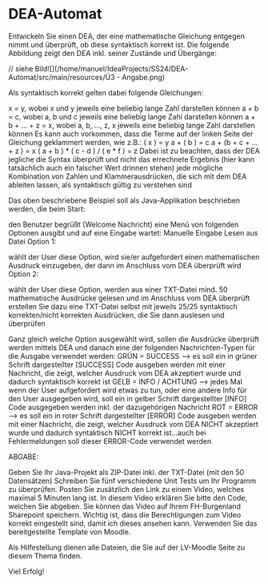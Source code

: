 # DEA-Automat

Entwickeln Sie einen DEA, der eine mathematische Gleichung entgegen nimmt und überprüft, ob diese syntaktisch korrekt ist. Die folgende Abbildung zeigt den DEA inkl. seiner Zustände und Übergänge:

// siehe Bild![](/home/manuel/IdeaProjects/SS24/DEA-Automat/src/main/resources/Ü3 - Angabe.png)

Als syntaktisch korrekt gelten dabei folgende Gleichungen:

x = y, wobei x und y jeweils eine beliebig lange Zahl darstellen können
a + b = c, wobei a, b und c jeweils eine beliebig lange Zahl darstellen können
a + b + ... + z = x, wobei a, b, ..., z, x jeweils eine beliebig lange Zahl darstellen können
Es kann auch vorkommen, dass die Terme auf der linken Seite der Gleichung geklammert werden, wie z.B.:
  ( x ) = y
a + ( b ) = c
a + (b + c + ... + z ) = x
( a + b ) * ( c - d ) / ( e * f ) = z
Dabei ist zu beachten, dass
der DEA jegliche die Syntax überprüft und nicht das errechnete Ergebnis (hier kann tatsächlich auch ein falscher Wert drinnen stehen)
jede mögliche Kombination von Zahlen und Klammerausdrücken, die sich mit dem DEA ableiten lassen, als syntaktisch gültig zu verstehen sind


Das oben beschriebene Beispiel soll als Java-Applikation beschrieben werden, die beim Start:

den Benutzer begrüßt (Welcome Nachricht)
eine Menü von folgenden Optionen ausgibt und auf eine Eingabe wartet:
Manuelle Eingabe
Lesen aus Datei
Option 1:

wählt der User diese Option, wird sie/er aufgefordert einen mathematischen Ausdruck einzugeben, der dann im Anschluss vom DEA überprüft wird
Option 2:

wählt der User diese Option, werden aus einer TXT-Datei mind. 50 mathematische Ausdrücke gelesen und im Anschluss vom DEA überprüft
erstellen Sie dazu eine TXT-Datei selbst mit jeweils 25/25 syntaktisch korrekten/nicht korrekten Ausdrücken, die Sie dann auslesen und überprüfen

Ganz gleich welche Option ausgewählt wird, sollen die Ausdrücke überprüft werden mittels DEA und danach eine der folgenden Nachrichten-Typen für die Ausgabe verwendet werden:
GRÜN = SUCCESS --> es soll ein in grüner Schrift dargestellter [SUCCESS] Code ausgeben werden mit einer Nachricht, die zeigt, welcher Ausdruck vom DEA akzeptiert wurde und dadurch syntaktisch korrekt ist
GELB = INFO / ACHTUNG --> jedes Mal wenn der User aufgefordert wird etwas zu tun, oder eine andere Info für den User ausgegeben wird, soll ein in gelber Schrift dargestellter [INFO] Code ausgegeben werden inkl. der dazugehörigen Nachricht
ROT = ERROR --> es soll ein in roter Schrift dargestellter [ERROR] Code ausgeben werden mit einer Nachricht, die zeigt, welcher Ausdruck vom DEA NICHT akzeptiert wurde und dadurch syntaktisch NICHT korrekt ist...auch bei Fehlermeldungen soll dieser ERROR-Code verwendet werden


ABGABE:

Geben Sie Ihr Java-Projekt als ZIP-Datei inkl. der TXT-Datei (mit den 50 Datensätzen)
Schreiben Sie fünf verschiedene Unit Tests um Ihr Programm zu überprüfen.
Posten Sie zusätzlich den Link zu einem Video, welches maximal 5 Minuten lang ist. In diesem Video erklären Sie bitte den Code, welchen Sie abgeben. Sie können das Video auf Ihrem FH-Burgenland Sharepoint speichern. Wichtig ist, dass die Berechtigungen zum Video korrekt eingestellt sind, damit ich dieses ansehen kann.
Verwenden Sie das bereitgestellte Template von Moodle.

Als Hilfestellung dienen alle Dateien, die Sie auf der LV-Moodle Seite zu diesem Thema finden.



Viel Erfolg!
